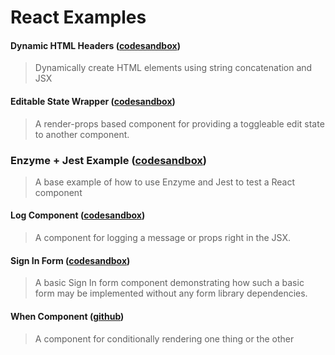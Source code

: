 # React Examples

#### Dynamic HTML Headers ([codesandbox](https://codesandbox.io/s/3v202wmmy1))

> Dynamically create HTML elements using string concatenation and JSX

#### Editable State Wrapper ([codesandbox](https://codesandbox.io/s/20q18yj5jn))

> A render-props based component for providing a toggleable edit state to
> another component.

### Enzyme + Jest Example ([codesandbox](https://codesandbox.io/s/qk60qy3llq))

> A base example of how to use Enzyme and Jest to test a React component

#### Log Component ([codesandbox](https://codesandbox.io/s/zx1w0ylv7l))

> A component for logging a message or props right in the JSX.

#### Sign In Form ([codesandbox](https://codesandbox.io/s/n4j86ypl9p))

> A basic Sign In form component demonstrating how such a basic form may be
> implemented without any form library dependencies.

#### When Component ([github](https://github.com/jbranchaud/react-logical/blob/master/lib/components/When.js))

> A component for conditionally rendering one thing or the other

